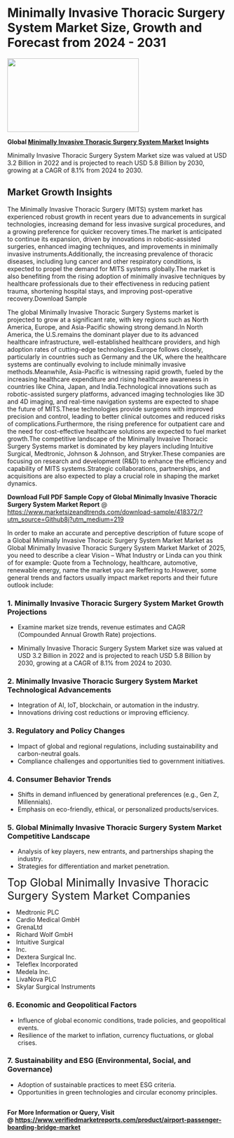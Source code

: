 <H1>Minimally Invasive Thoracic Surgery System Market Size, Growth and Forecast from 2024 - 2031</H1><img class="aligncenter size-medium wp-image-584254" src="https://thirdeyenews.in/wp-content/uploads/2024/09/Global-Market-Research-300x168.jpeg" alt="" width="300" height="168" /><p><strong>Global&nbsp;<a href="https://www.marketsizeandtrends.com/download-sample/418372/?utm_source=Github8j?utm_medium=219">Minimally Invasive Thoracic Surgery System Market</a> Insights</strong></p><p>Minimally Invasive Thoracic Surgery System Market size was valued at USD 3.2 Billion in 2022 and is projected to reach USD 5.8 Billion by 2030, growing at a CAGR of 8.1% from 2024 to 2030.</p><p><h2>Market Growth Insights</h2> <p>The Minimally Invasive Thoracic Surgery (MITS) system market has experienced robust growth in recent years due to advancements in surgical technologies, increasing demand for less invasive surgical procedures, and a growing preference for quicker recovery times.The market is anticipated to continue its expansion, driven by innovations in robotic-assisted surgeries, enhanced imaging techniques, and improvements in minimally invasive instruments.Additionally, the increasing prevalence of thoracic diseases, including lung cancer and other respiratory conditions, is expected to propel the demand for MITS systems globally.The market is also benefiting from the rising adoption of minimally invasive techniques by healthcare professionals due to their effectiveness in reducing patient trauma, shortening hospital stays, and improving post-operative recovery.Download Sample</p> <p>The global Minimally Invasive Thoracic Surgery Systems market is projected to grow at a significant rate, with key regions such as North America, Europe, and Asia-Pacific showing strong demand.In North America, the U.S.remains the dominant player due to its advanced healthcare infrastructure, well-established healthcare providers, and high adoption rates of cutting-edge technologies.Europe follows closely, particularly in countries such as Germany and the UK, where the healthcare systems are continually evolving to include minimally invasive methods.Meanwhile, Asia-Pacific is witnessing rapid growth, fueled by the increasing healthcare expenditure and rising healthcare awareness in countries like China, Japan, and India.Technological innovations such as robotic-assisted surgery platforms, advanced imaging technologies like 3D and 4D imaging, and real-time navigation systems are expected to shape the future of MITS.These technologies provide surgeons with improved precision and control, leading to better clinical outcomes and reduced risks of complications.Furthermore, the rising preference for outpatient care and the need for cost-effective healthcare solutions are expected to fuel market growth.The competitive landscape of the Minimally Invasive Thoracic Surgery Systems market is dominated by key players including Intuitive Surgical, Medtronic, Johnson & Johnson, and Stryker.These companies are focusing on research and development (R&D) to enhance the efficiency and capability of MITS systems.Strategic collaborations, partnerships, and acquisitions are also expected to play a crucial role in shaping the market dynamics.</p><p><span class=""><strong>Download Full PDF Sample Copy of Global Minimally Invasive Thoracic Surgery System Market Report</strong> @ <a href="https://www.marketsizeandtrends.com/download-sample/418372/?utm_source=Github8j?utm_medium=219" target="_blank">https://www.marketsizeandtrends.com/download-sample/418372/?utm_source=Github8j?utm_medium=219</a></span></p><p>In order to make an accurate and perceptive description of future scope of a Global&nbsp;Minimally Invasive Thoracic Surgery System Market Market as Global&nbsp;Minimally Invasive Thoracic Surgery System Market Market of 2025, you need to describe a clear Vision &ndash; What Industry or Linda can you think of for example: Quote from a Technology, healthcare, automotive, renewable energy, name the market you are Reffering to.However, some general trends and factors usually impact market reports and their future outlook include:</p><h3>1.&nbsp;<strong>Minimally Invasive Thoracic Surgery System Market Growth Projections</strong></h3><ul><li>Examine market size trends, revenue estimates and CAGR (Compounded Annual Growth Rate) projections.</li><li><p>Minimally Invasive Thoracic Surgery System Market size was valued at USD 3.2 Billion in 2022 and is projected to reach USD 5.8 Billion by 2030, growing at a CAGR of 8.1% from 2024 to 2030.</p></li></ul><h3>2.&nbsp;<strong>Minimally Invasive Thoracic Surgery System Market Technological Advancements</strong></h3><ul><li>Integration of AI, IoT, blockchain, or automation in the industry.</li><li>Innovations driving cost reductions or improving efficiency.</li></ul><h3>3.&nbsp;<strong>Regulatory and Policy Changes</strong></h3><ul><li>Impact of global and regional regulations, including sustainability and carbon-neutral goals.</li><li>Compliance challenges and opportunities tied to government initiatives.</li></ul><h3>4.&nbsp;<strong>Consumer Behavior Trends</strong></h3><ul><li>Shifts in demand influenced by generational preferences (e.g., Gen Z, Millennials).</li><li>Emphasis on eco-friendly, ethical, or personalized products/services.</li></ul><h3>5.&nbsp;<strong>Global Minimally Invasive Thoracic Surgery System Market Competitive Landscape</strong></h3><ul><li>Analysis of key players, new entrants, and partnerships shaping the industry.</li><li>Strategies for differentiation and market penetration.</li></ul><p data-pm-slice="1 1 []"><span style="color: inherit; font-family: inherit; font-size: 25px;">Top Global Minimally Invasive Thoracic Surgery System Market Companies</span></p><div class="" data-test-id=""><p><li>Medtronic PLC</li><li> Cardio Medical GmbH</li><li> GrenaLtd</li><li> Richard Wolf GmbH</li><li> Intuitive Surgical</li><li> Inc.</li><li> Dextera Surgical Inc.</li><li> Teleflex Incorporated</li><li> Medela Inc.</li><li> LivaNova PLC</li><li> Skylar Surgical Instruments</li></p></div><h3>6.&nbsp;<strong>Economic and Geopolitical Factors</strong></h3><ul><li>Influence of global economic conditions, trade policies, and geopolitical events.</li><li>Resilience of the market to inflation, currency fluctuations, or global crises.</li></ul><h3>7.&nbsp;<strong>Sustainability and ESG (Environmental, Social, and Governance)</strong></h3><ul><li>Adoption of sustainable practices to meet ESG criteria.</li><li>Opportunities in green technologies and circular economy principles.</li></ul><h2><strong style="font-size: 14px;">For More Information or Query, Visit @&nbsp;</strong><a style="background-color: #ffffff; font-size: 14px;" href="https://www.marketsizeandtrends.com/report/minimally-invasive-thoracic-surgery-system-market/" target="_blank">https://www.verifiedmarketreports.com/product/airport-passenger-boarding-bridge-market</a></h2>